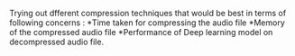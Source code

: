 Trying out dfferent compression techniques that would be best in terms of following concerns :
*Time taken for compressing the audio file 
*Memory of the compressed audio file 
*Performance of Deep learning model on decompressed audio file.
